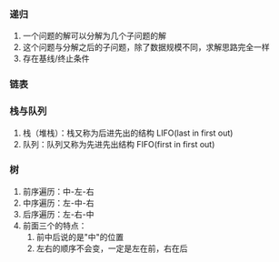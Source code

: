 ### 递归
1. 一个问题的解可以分解为几个子问题的解
2. 这个问题与分解之后的子问题，除了数据规模不同，求解思路完全一样
3. 存在基线/终止条件

### 链表

### 栈与队列
1. 栈（堆栈）：栈又称为后进先出的结构 LIFO(last in first out)
2. 队列：队列又称为先进先出结构 FIFO(first in first out)

### 树
1. 前序遍历：中-左-右
2. 中序遍历：左-中-右
3. 后序遍历：左-右-中
4. 前面三个的特点：
   1. 前中后说的是"中"的位置
   2. 左右的顺序不会变，一定是左在前，右在后